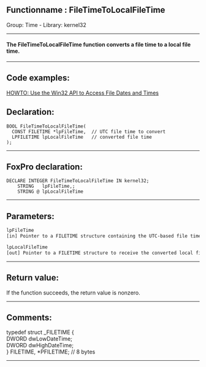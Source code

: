 <link rel="stylesheet" type="text/css" href="../../css/win32api.css">  
<link rel="stylesheet" href="https://cdnjs.cloudflare.com/ajax/libs/font-awesome/4.7.0/css/font-awesome.min.css">

## Functionname : FileTimeToLocalFileTime
Group: Time - Library: kernel32    
***  


#### The FileTimeToLocalFileTime function converts a file time to a local file time.
***  


## Code examples:
[HOWTO: Use the Win32 API to Access File Dates and Times](../../samples/sample_177.md)  

## Declaration:
```foxpro  
BOOL FileTimeToLocalFileTime(
  CONST FILETIME *lpFileTime,  // UTC file time to convert
  LPFILETIME lpLocalFileTime   // converted file time
);  
```  
***  


## FoxPro declaration:
```foxpro  
DECLARE INTEGER FileTimeToLocalFileTime IN kernel32;
	STRING   lpFileTime,;
	STRING @ lpLocalFileTime  
```  
***  


## Parameters:
```txt  
lpFileTime
[in] Pointer to a FILETIME structure containing the UTC-based file time to be converted into a local file time.

lpLocalFileTime
[out] Pointer to a FILETIME structure to receive the converted local file time.  
```  
***  


## Return value:
If the function succeeds, the return value is nonzero.  
***  


## Comments:
typedef struct _FILETIME {   
    DWORD dwLowDateTime;   
    DWORD dwHighDateTime;   
} FILETIME, *PFILETIME; // 8 bytes  
  
***  

